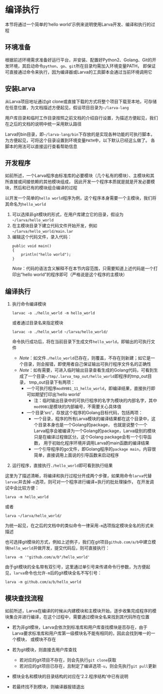 # **编译执行**

本节将通过一个简单的‘hello world’示例来说明使用Larva开发、编译和执行的过程

## **环境准备**

根据前述环境需求准备好运行平台，并安装、配置好Python2、Golang、Git的开发环境，其启动命令`python`、`go`、`git`所在目录均需加入环境变量PATH，
即保证可直接通过命令来执行，因为编译器或Larva的工具脚本会通过当前环境调用它

## **安装Larva**

从Larva项目地址通过git clone或直接下载的方式将整个项目下载至本地，可存储在任意位置，为文档描述方便起见，假设项目目录为`~/larva-lang`

用户库目录和临时工作目录按照之前文档的介绍自行设置，为描述方便起见，我们在之后的文档的说明中统一采用默认路径

Larva的bin目录，即`~/larva-lang/bin`下存放的是实现各种功能的可执行脚本，为方便起见，可将这个目录设置到环境变量`PATH`中，以下默认已经这么做了。
各脚本的用法可以直接运行查看帮助信息

## **开发程序**

如前所述，一个Larva程序由标准库的必要模块（几个私有的模块）、主模块和其所直接或间接依赖的其他模块组成，
因此开发一个程序本质就是就是开发必要模块，然后和已有的模块组合编译的过程

以开发一个简单的`hello world`程序为例，这个程序本身需要一个主模块，我们将其命名为`hello_world`
1. 可以选择非git模块的形式，在用户库建立它的目录，假设为`~/larva/hello_world`
1. 在主模块目录下建立代码文件开始开发，例如`~/larva/hello_world/main.lar`
1. 编辑这个代码文件，录入代码：
    ```
    public void main()
    {
        println("hello world");
    }
    ```
    *Note*：代码的语法含义解释不在本节内容范围，只需要知道上述代码是一个打印出“hello world”的程序即可（严格说是这个程序的主模块）

## **编译执行**

1. 执行命令编译模块
    ```
    larvac -o ./hello_world -m hello_world
    ```
    或者通过目录名来指定模块
    ```
    larvac -o ./hello_world ~/larva/hello_world/
    ```
    命令执行成功后，将在当前目录下生成文件`hello_world`，即输出的可执行文件

    * *Note*：如文件`./hello_world`已存在，则覆盖，不存在则新建；如它是一个目录，则会报错，即使用者自己保证输出可执行程序文件名的正确性
    * *Note*：如有需要，可进入临时输出目录查看生成的Golang代码，可看到生成了一个目录`~/tmp/.larva_tmp_out/hello_world`即程序的tmp_out目录，
    tmp_out目录下有两项：
        * 一个可执行程序`mod99B1_11_hello_world`，即编译结果，直接执行即可如期望打印出‘hello world’
            * 注：临时输出目录中的可执行程序的名字为模块的内部名字，其中`mod99B1`是模块的内部编号，不需要关心具体值
        * 一个目录‘src’，存放这个程序的Golang目标代码，包括两项：
            * 一个目录，程序的所有Larva模块的编译结果都在这个目录中，这个目录本身也是一个Golang的package，
            也就是说整个一个Larva程序会被编译为一个Golang的package，Larva级别的模块只是在编译过程做区分。这个Golang package会有一个引导函数，
            用于初始化程序环境并调用Larva的main函数的编译结果
            * 一个引导程序的go文件，即Golang程序的`package main`，内容很简单，直接调用上面说的引导函数来启动程序

1. 运行程序，直接执行`./hello_world`即可看到执行结果

这里为了描述清晰，将编译和执行过程分开成两个步骤，如果用命令`larva`代替`larvac`并去掉`-o`选项，则可对一个程序进行编译+执行的批处理操作，
在开发调试中会比较方便：
```
larva -m hello_world
```
或者
```
larva ~/larva/hello_world/
```
为统一起见，在之后的文档中的类似命令一律采用`-m`选项指定模块全名的形式来描述

也可选择git模块的方式，例如上述例子，我们在git项目`github.com/a/b`中建立模块`hello_world`并做开发，提交代码后，则可直接执行：
```
larva -m '"github.com/a/b"/hello_world'
```
由于git模块的全名带有双引号，这里通过单引号来传递命令行参数，为方便起见，`larva`命令也允许`-m`后的git模块全名不写引号：
```
larva -m github.com/a/b/hello_world
```

## **模块查找流程**

如前所述，Larva在编译的时候从内建模块和主模块开始，逐步收集完成程序的模块集合并进行编译，在这个过程中，需要通过模块全名来找到其代码所在位置

* 若为非git模块，Larva会依次到标准库和用户库查找模块是否存在，由于Larva要求标准库和用户库第一级模块名不能有相同的，因此会找到唯一的一个模块，
或模块不存在

* 若为git模块，则直接去用户库查找
    * 若对应的git项目不存在，则会先执行`git clone`获取
    * 若对应的git项目已存在，且制定了编译选项`-u`，则会先执行`git pull`更新

* 模块全名和模块的目录结构的对应在‘2.2.程序结构’中已有说明

* 若最终找不到模块，则编译器报错退出
